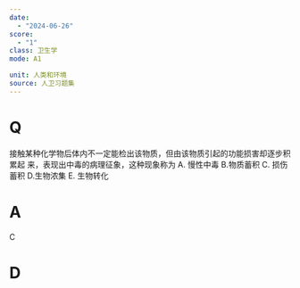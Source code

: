 ```yaml
---
date:
  - "2024-06-26"
score:
  - "1"
class: 卫生学
mode: A1

unit: 人类和环境
source: 人卫习题集
---
```



# Q
接触某种化学物后体内不一定能检出该物质，但由该物质引起的功能损害却逐步积累起
来，表现出中毒的病理征象，这种现象称为
A. 慢性中毒 B.物质蓄积 C. 损伤蓄积
D.生物浓集 E. 生物转化

# A

C


# D
